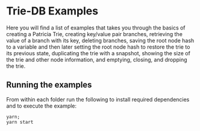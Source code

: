 # Trie-DB Examples

Here you will find a list of examples that takes you through the basics of creating a Patricia Trie, creating key/value pair branches, retrieving the value of a branch with its key, deleting branches, saving the root node hash to a variable and then later setting the root node hash to restore the trie to its previous state, duplicating the trie with a snapshot, showing the size of the trie and other node information, and emptying, closing, and dropping the trie.

## Running the examples

From within each folder run the following to install required dependencies and to execute the example:
```shell
yarn;
yarn start
```

